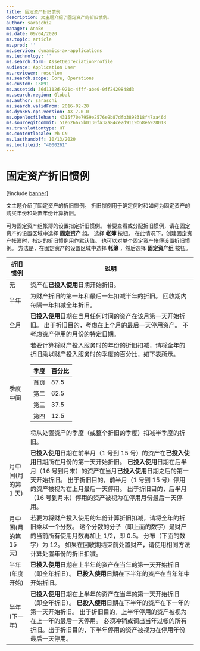 ```yaml
---
title: 固定资产折旧惯例
description: 文主题介绍了固定资产的折旧惯例。
author: saraschi2
manager: AnnBe
ms.date: 09/04/2020
ms.topic: article
ms.prod: ''
ms.service: dynamics-ax-applications
ms.technology: ''
ms.search.form: AssetDepreciationProfile
audience: Application User
ms.reviewer: roschlom
ms.search.scope: Core, Operations
ms.custom: 13891
ms.assetid: 36d1112d-921c-4fff-abe0-0ff2429848d3
ms.search.region: Global
ms.author: saraschi
ms.search.validFrom: 2016-02-28
ms.dyn365.ops.version: AX 7.0.0
ms.openlocfilehash: 4315f70e7959e2576e9b87dfb3898318f47aa46d
ms.sourcegitcommit: 51e626675b0130fa32a84ce2d9119b68ea928018
ms.translationtype: HT
ms.contentlocale: zh-CN
ms.lasthandoff: 10/13/2020
ms.locfileid: "4000261"
---
```

# <a name="fixed-asset-depreciation-conventions"></a>固定资产折旧惯例

[!include [banner](../includes/banner.md)]

文主题介绍了固定资产的折旧惯例。 折旧惯例用于确定何时和如何为固定资产的购买年份和处置年份计算折旧。

可为固定资产组帐簿的设置指定折旧惯例。 若要查看或分配折旧惯例，请在固定资产的设置区域中选择 **固定资产** 组。 选择 **帐簿** 按钮。 在此情况下，创建固定资产帐簿时，指定的折旧惯例用作默认值。 也可以对单个固定资产帐簿设置折旧惯例。 方法是，在固定资产的设置区域中选择 **帐簿** ，然后选择 **固定资产组** 按钮。

| 折旧惯例   | 说明 |
|---------------------------|-------------|
| 无                      | 资产在<strong>已投入使用</strong>日期开始折旧。 |
| 半年                 | 为财产折旧的第一年和最后一年扣减半年的折旧。 回收期内每隔一年扣减全年折旧。 |
| 全月                | <strong>已投入使用</strong>日期在当月任何时间的资产在该月第一天开始折旧。 出于折旧目的，考虑在上个月的最后一天停用资产。 不考虑资产停用的月份的特定日期。 |
| 季度中间               | 若要计算将财产投入服务时的年份的折旧扣减，请将全年的折旧乘以财产投入服务时的季度的百分比，如下表所示。<table><thead><tr><th>季度</th><th>百分比</th></tr></thead><tbody><tr><td>首页</td><td>87.5</td></tr><tr><td>第二</td><td>62.5</td></tr><tr><td>第三</td><td>37.5</td></tr><tr><td>第四</td><td>12.5</td></tr></tbody></table>将从处置资产的季度（或整个折旧的季度）扣减半季度的折旧。 |
| 月中间(月的第 1 天)  | <strong>已投入使用</strong>日期在前半月（1 号到 15 号）的资产在<strong>已投入使用</strong>日期所在月份的第一天开始折旧。 <strong>已投入使用</strong>日期在后半月（16 号到月末）的资产在当月<strong>已投入使用</strong>日期之后的第一天开始折旧。 出于折旧目的，前半月（1 号到 15 号）停用的资产被视为在上月最后一天停用。 出于折旧目的，后半月（16 号到月末）停用的资产被视为在停用月份最后一天停用。 |
| 月中间(月的第 15 天) | 若要为将财产投入使用的年份计算折旧扣减，请将全年的折旧乘以一个分数。 这个分数的分子（即上面的数字）是财产的当前所有使用月数再加上 1/2，即 0.5。 分布（下面的数字）为 12。 如果在回收期结束前处置财产，请使用相同方法计算处置年份的折旧扣减。 |
| 半年(年度开始) | <strong>已投入使用</strong>日期在上半年的资产在当年的第一天开始折旧（即全年折旧）。 <strong>已投入使用</strong>日期在下半年的资产在当年年中开始折旧。 |
| 半年(下一年)     | <strong>已投入使用</strong>日期在上半年的资产在当年的第一天开始折旧（即全年折旧）。 <strong>已投入使用</strong>日期在下半年的资产在下一年的第一天开始折旧。 出于折旧目的，上半年停用的资产被视为在上一年的最后一天停用。 必须冲销或调出当年过帐的所有折旧。出于折旧目的，下半年停用的资产被视为在停用年份最后一天停用。 |
